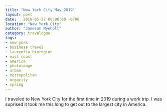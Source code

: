 ```yaml
---
title: "New York City May 2019"
layout: post
date:   2019-05-27 00:00:00 -0700
location: "New York City"
author: "Jameson Nyeholt"
category: travelogue
tags:
- new york
- business travel
- laurentia bioregion
- east coast
- america
- photolouge
- urban
- metropolitan
- megacity
- spring
---
```


I traveled to New York City for the first time in 2019 during a work trip.  I was suprised it took me this long to get out to the largest city in America.
